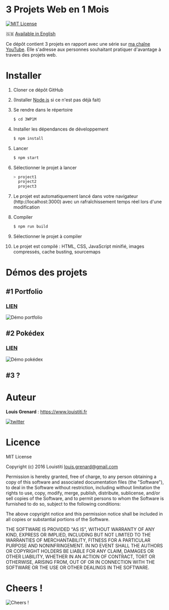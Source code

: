 3 Projets Web en 1 Mois
=======================

[![MIT License](https://img.shields.io/badge/license-MIT-blue.svg?style=flat)](https://github.com/Louistiti/Uber-Like/blob/master/LICENSE.md)

🇬🇧 [Available in English](https://github.com/Louistiti/3WP1M/blob/master/README.md)

Ce dépôt contient 3 projets en rapport avec une série sur [ma chaîne YouTube](https://www.youtube.com/c/louistitifr). Elle s'adresse aux personnes souhaitant pratiquer d'avantage à travers des projets web.

# Installer
1. Cloner ce dépôt GitHub

2. (Installer [Node.js](https://nodejs.org) si ce n'est pas déjà fait)

3. Se rendre dans le répertoire
	```sh
	$ cd 3WP1M
	```

4. Installer les dépendances de développement
	```sh
	$ npm install
	```

5. Lancer
	```sh
	$ npm start
	```
	
6. Sélectionner le projet à lancer
	```sh
	> project1
	  project2
	  project3
	```

7. Le projet est automatiquement lancé dans votre navigateur (http://localhost:3000) avec un rafraîchissement temps réel lors d'une modification

8. Compiler
	```sh
	$ npm run build
	```

9. Sélectionner le projet à compiler

10. Le projet est compilé : HTML, CSS, JavaScript minifié, images compressés, cache busting, sourcemaps

# Démos des projets
## #1 Portfolio
### [LIEN](https://www.louistiti.fr/demo/3-projets-1-mois/portfolio/)

![Démo portfolio](https://media.giphy.com/media/l3q2DJhAtJzL4Gr16/source.gif)

## #2 Pokédex
### [LIEN](https://www.louistiti.fr/demo/3-projets-1-mois/pokedex/)

![Démo pokédex](https://media.giphy.com/media/l3q2XXHpD96XaUEEM/source.gif)

## #3 ?

# Auteur
**Louis Grenard** : https://www.louistiti.fr

[![twitter](https://img.shields.io/twitter/follow/louistiti_fr.svg?style=social)](https://twitter.com/intent/follow?screen_name=louistiti_fr)

# Licence
MIT License

Copyright (c) 2016 Louistiti <louis.grenard@gmail.com>

Permission is hereby granted, free of charge, to any person obtaining a copy
of this software and associated documentation files (the "Software"), to deal
in the Software without restriction, including without limitation the rights
to use, copy, modify, merge, publish, distribute, sublicense, and/or sell
copies of the Software, and to permit persons to whom the Software is
furnished to do so, subject to the following conditions:

The above copyright notice and this permission notice shall be included in all
copies or substantial portions of the Software.

THE SOFTWARE IS PROVIDED "AS IS", WITHOUT WARRANTY OF ANY KIND, EXPRESS OR
IMPLIED, INCLUDING BUT NOT LIMITED TO THE WARRANTIES OF MERCHANTABILITY,
FITNESS FOR A PARTICULAR PURPOSE AND NONINFRINGEMENT. IN NO EVENT SHALL THE
AUTHORS OR COPYRIGHT HOLDERS BE LIABLE FOR ANY CLAIM, DAMAGES OR OTHER
LIABILITY, WHETHER IN AN ACTION OF CONTRACT, TORT OR OTHERWISE, ARISING FROM,
OUT OF OR IN CONNECTION WITH THE SOFTWARE OR THE USE OR OTHER DEALINGS IN THE
SOFTWARE.

# Cheers !
![Cheers !](https://assets-cdn.github.com/images/icons/emoji/unicode/1f37b.png?v6 "Cheers !")